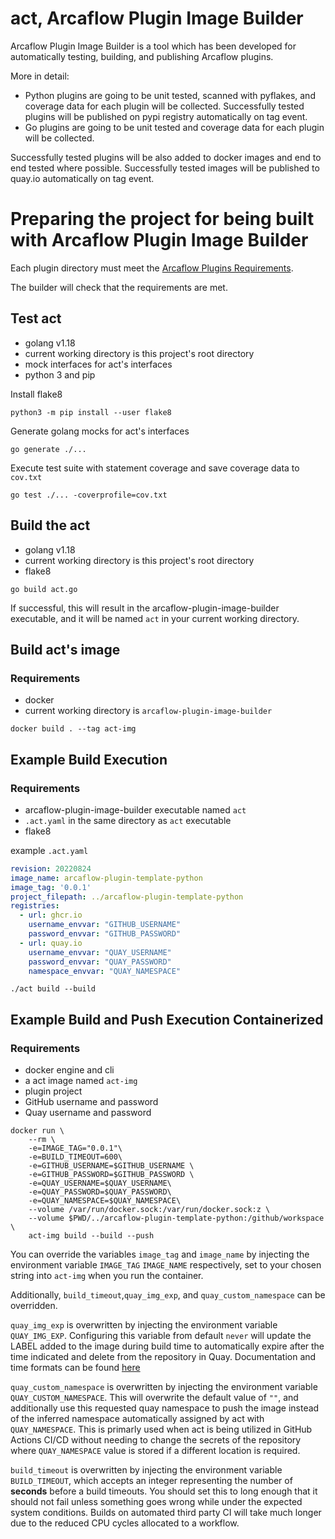 # act, Arcaflow Plugin Image Builder

Arcaflow Plugin Image Builder is a tool which has been developed for automatically testing, building, and publishing Arcaflow plugins.

More in detail:
* Python plugins are going to be unit tested, scanned with pyflakes, and coverage data for each plugin will be collected.
  Successfully tested plugins will be published on pypi registry automatically on tag event.
* Go plugins are going to be unit tested and coverage data for each plugin will be collected.

Successfully tested plugins will be also added to docker images and end to end tested where possible.
Successfully tested images will be published to quay.io automatically on tag event.

# Preparing the project for being built with Arcaflow Plugin Image Builder

Each plugin directory must meet the [Arcaflow Plugins Requirements](https://github.com/arcalot/arcaflow-plugins#requirements-for-plugins).

The builder will check that the requirements are met.

## Test act

* golang v1.18
* current working directory is this project's root directory
* mock interfaces for act's interfaces
* python 3 and pip

Install flake8
```shell
python3 -m pip install --user flake8
```

Generate golang mocks for act's interfaces
```shell
go generate ./...
```

Execute test suite with statement coverage and save coverage data to `cov.txt`
```shell
go test ./... -coverprofile=cov.txt
```

## Build the act

* golang v1.18
* current working directory is this project's root directory
* flake8

```shell
go build act.go
```

If successful, this will result in the arcaflow-plugin-image-builder executable, and it will be named `act` in your current working directory.

## Build act's image

### Requirements

* docker
* current working directory is `arcaflow-plugin-image-builder`

```shell
docker build . --tag act-img
```

## Example Build Execution

### Requirements

* arcaflow-plugin-image-builder executable named `act`
* `.act.yaml` in the same directory as `act` executable
* flake8

example `.act.yaml`
```yaml
revision: 20220824
image_name: arcaflow-plugin-template-python
image_tag: '0.0.1'
project_filepath: ../arcaflow-plugin-template-python
registries:
  - url: ghcr.io
    username_envvar: "GITHUB_USERNAME"
    password_envvar: "GITHUB_PASSWORD"
  - url: quay.io
    username_envvar: "QUAY_USERNAME"
    password_envvar: "QUAY_PASSWORD"
    namespace_envvar: "QUAY_NAMESPACE"
```

```shell
./act build --build
```


## Example Build and Push Execution Containerized

### Requirements

* docker engine and cli
* a act image named `act-img`
* plugin project
* GitHub username and password
* Quay username and password

```shell
docker run \
    --rm \
    -e=IMAGE_TAG="0.0.1"\
    -e=BUILD_TIMEOUT=600\
    -e=GITHUB_USERNAME=$GITHUB_USERNAME \
    -e=GITHUB_PASSWORD=$GITHUB_PASSWORD \
    -e=QUAY_USERNAME=$QUAY_USERNAME\
    -e=QUAY_PASSWORD=$QUAY_PASSWORD\
    -e=QUAY_NAMESPACE=$QUAY_NAMESPACE\
    --volume /var/run/docker.sock:/var/run/docker.sock:z \
    --volume $PWD/../arcaflow-plugin-template-python:/github/workspace \
    act-img build --build --push
```
You can override the variables `image_tag` and `image_name` by injecting the environment variable `IMAGE_TAG` `IMAGE_NAME` respectively, set to your chosen string into `act-img` when you run the container.

Additionally, `build_timeout`,`quay_img_exp`, and `quay_custom_namespace` can be overridden.

`quay_img_exp` is overwritten by injecting the environment variable `QUAY_IMG_EXP`. Configuring this variable from default `never` will update the LABEL added to the image during build time to automatically expire after the time indicated and delete from the repository in Quay. Documentation and time formats can be found [here](https://docs.projectquay.io/use_quay.html#:~:text=Setting%20tag%20expiration%20from%20a%20Dockerfile)

`quay_custom_namespace` is overwritten by injecting the environment variable `QUAY_CUSTOM_NAMESPACE`. This will overwrite the default value of `""`, and additionally use this requested quay namespace to push the image instead of the inferred namespace automatically assigned by act with `QUAY_NAMESPACE`. This is primarly used when act is being utilized in GitHub Actions CI/CD without needing to change the secrets of the repository where `QUAY_NAMESPACE` value is stored if a different location is required.

`build_timeout` is overwritten by injecting the environment variable `BUILD_TIMEOUT`, which accepts an integer representing the number of **seconds** before a build timeouts. You should set this to long enough that it should not fail unless something goes wrong while under the expected system conditions. Builds on automated third party CI will take much longer due to the reduced CPU cycles allocated to a workflow.